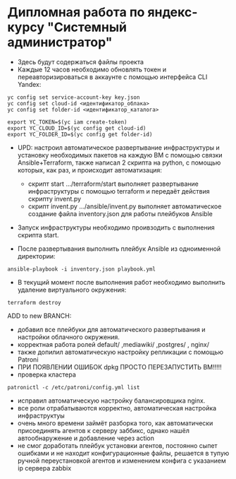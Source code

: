 # Дипломная работа по яндекс-курсу "Системный администратор" 

- Здесь будут содержаться файлы проекта
- Каждые 12 часов необходимо обновлять токен и переавторизироваться в аккаунте с помощью интерфейса CLI Yandex:
```
yc config set service-account-key key.json
yc config set cloud-id <идентификатор_облака>
yc config set folder-id <идентификатор_каталога>

export YC_TOKEN=$(yc iam create-token)
export YC_CLOUD_ID=$(yc config get cloud-id)
export YC_FOLDER_ID=$(yc config get folder-id)
```

- UPD: настроил автоматическое развертывание инфраструктуры и установку необходимых пакетов на каждую ВМ с помощью связки Ansible+Terraform, также написал 2 скрипта на python, с помощью которых, как раз, и происходит автоматизация:
     - скрипт start .../terraform/start выполняет развертывание инфраструктуры с помощью terraform и передаёт действия скрипту invent.py
     - скрипт invent.py .../ansible/invent.py выполняет автоматическое создание файла inventory.json для работы плейбуков Ansible
       
- Запуск инфраструктуры необходимо проивзодить с выполнения скрипта start.
- После развертывания выполнить плейбук Ansible из одноименной директории:
```
ansible-playbook -i inventory.json playbook.yml
```
- В текущий момент после выполнения работ необходимо выполнить удаление виртуального окружения:
```
terraform destroy
```

ADD to new BRANCH:
- добавил все плейбуки для автоматического развертывания и настройки облачного окружения.
- корректная работа ролей default/ ,mediawiki/ ,postgres/ , nginx/
- также допилил автоматическую настройку репликации с помощью Patroni
- ПРИ ПОЯВЛЕНИИ ОШИБОК dpkg ПРОСТО ПЕРЕЗАПУСТИТЬ ВМ!!!!!
- проверка кластера 
```
patronictl -c /etc/patroni/config.yml list
```
- исправил автоматическую настройку балансировщика nginx.
- все роли отрабатываются корректно, автоматическая настройка инфраструктуы
- очень много времени займёт разборка того, как автоматически присоединять агентов к серверу заббикс, однако нашёл автообнаружение и добавление через action
- не смог доработать плейбук установки агентов, постоянно сыпет ошибками и не находит конфигурационные файлы, решается в тупую ручной переустановкой агентов и изменением конфига с указанием ip сервера zabbix
